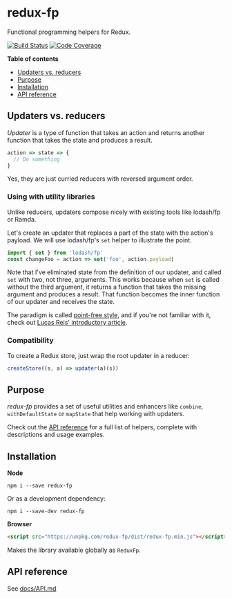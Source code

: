 # redux-fp

Functional programming helpers for Redux.

[![Build Status](https://travis-ci.org/rvikmanis/redux-fp.svg?branch=master)](https://travis-ci.org/rvikmanis/redux-fp)
[![Code Coverage](https://codecov.io/gh/rvikmanis/redux-fp/branch/master/graph/badge.svg)](https://codecov.io/gh/rvikmanis/redux-fp)

**Table of contents**

- [Updaters vs. reducers](#updaters-vs-reducers)
- [Purpose](#purpose)
- [Installation](#installation)
- [API reference](#api-reference)

## Updaters vs. reducers

*Updater* is a type of function that takes an action and
returns another function that takes the state and produces a result.

```javascript
action => state => {
  // Do something
}
```

Yes, they are just curried reducers with reversed argument order.

### Using with utility libraries

Unlike reducers, updaters compose nicely with existing tools like lodash/fp or Ramda.

Let's create an updater that replaces a part
of the state with the action's payload. We will use lodash/fp's `set` helper to illustrate the point.

```javascript
import { set } from 'lodash/fp'
const changeFoo = action => set('foo', action.payload)
```

Note that I've eliminated state from the definition of our updater, and called `set` with two, not three, arguments.
This works because when `set` is called without
the third argument, it returns a function that takes the missing argument and produces a result.
That function becomes the inner function of our updater and receives the state.

The paradigm is called [point-free style](https://en.wikipedia.org/wiki/Tacit_programming), and
if you're not familiar with it, check out
[Lucas Reis' introductory article](http://lucasmreis.github.io/blog/pointfree-javascript/).

### Compatibility

To create a Redux store, just wrap the root updater in a reducer:

```javascript
createStore((s, a) => updater(a)(s))
```

## Purpose

*redux-fp* provides a set of useful utilities and enhancers like `combine`, `withDefaultState` or `mapState`
that help working with updaters.

Check out the [API reference](#api-reference) for a full list of helpers, complete with descriptions and usage examples.

## Installation

**Node**

`npm i --save redux-fp`

Or as a development dependency:

`npm i --save-dev redux-fp`

**Browser**

```html
<script src="https://unpkg.com/redux-fp/dist/redux-fp.min.js"></script>
```

Makes the library available globally as `ReduxFp`.

## API reference

See [docs/API.md](docs/API.md)
